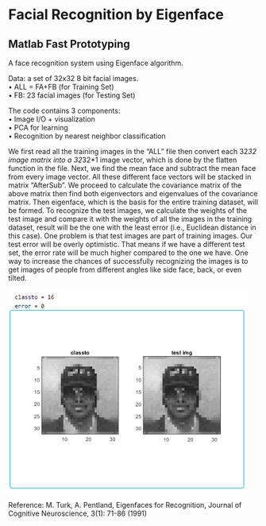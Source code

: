 # Facial Recognition by Eigenface
## Matlab Fast Prototyping
A face recognition system using Eigenface algorithm. 

Data: a set of  32x32 8 bit facial images.<br>
• ALL = FA+FB (for Training Set) <br>
• FB: 23 facial images (for Testing Set)<br>

The code contains 3 components:<br>
•  Image I/O + visualization<br>
•  PCA for learning<br>
•  Recognition by nearest neighbor classification<br>

We first read all the training images in the “ALL” file then convert each 32*32 image matrix into a 32*32*1 image vector, 
which is done by the flatten function in the file. Next, we find the mean face and subtract the mean face from every image vector.
All these different face vectors will be stacked in matrix “AfterSub”. We proceed to calculate the covariance matrix of the above 
matrix then find both eigenvectors and eigenvalues of the covariance matrix. Then eigenface, which is the basis for the entire 
training dataset, will be formed. To recognize the test images, we calculate the weights of the test image and compare it with
the weights of all the images in the training dataset, result will be the one with the least error (i.e., Euclidean distance in
this case). One problem is that test images are part of training images. Our test error will be overly optimistic. That means if 
we have a different test set, the error rate will be much higher compared to the one we have. One way to increase the chances of 
successfully recognizing the images is to get images of people from different angles like side face, back, or even tilted.

![alt text](https://github.com/LinsiLin/Face-Recognition/blob/main/result.png)


Reference: M. Turk, A. Pentland, Eigenfaces for Recognition, Journal of Cognitive Neuroscience, 3(1): 71-86 (1991)

